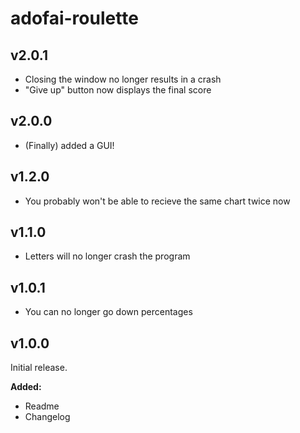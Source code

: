 # adofai-roulette

## v2.0.1

- Closing the window no longer results in a crash
- "Give up" button now displays the final score

## v2.0.0

- (Finally) added a GUI!

## v1.2.0

- You probably won't be able to recieve the same chart twice now

## v1.1.0

- Letters will no longer crash the program

## v1.0.1

- You can no longer go down percentages

## v1.0.0

Initial release.

**Added:**
- Readme
- Changelog
